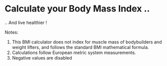 # Calculate your Body Mass Index .. 

.. And live healthier !</br>

Notes: </br>
<ol>
<li>This BMI calculator does not index for muscle mass of bodybuilders and weight lifters, and follows the standard BMI mathematical formula.</li>
<li>Calculations follow European metric system measurements.</li>
<li>Negative values are disabled</li>
</ol>
